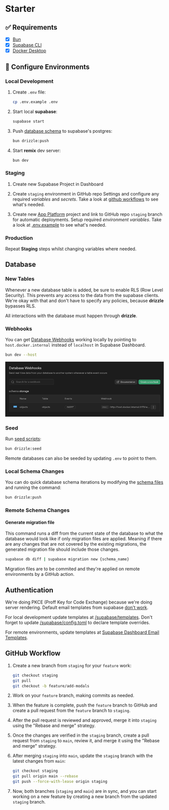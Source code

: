 # Starter

## ✅ Requirements

- [x] [Bun](https://bun.sh)
- [x] [Supabase CLI](https://supabase.com/docs/guides/cli/getting-started)
- [x] [Docker Desktop](https://www.docker.com/products/docker-desktop)

## 👷 Configure Environments

### Local Development

1. Create `.env` file:

   ```sh
   cp .env.example .env
   ```

2. Start local **supabase**:

   ```sh
   supabase start
   ```

3. Push [database schema](./app/schemas/database/) to supabase's postgres:

   ```sh
   bun drizzle:push
   ```

4. Start **remix** dev server:

   ```sh
   bun dev
   ```

### Staging

1. Create new Supabase Project in Dashboard

2. Create `staging` environment in GitHub repo Settings and configure any required
   _variables_ and _secrets_. Take a look at [github workflows](./.github/workflows/)
   to see what's needed.

3. Create new [App Platform](https://www.digitalocean.com/products/app-platform)
   project and link to GitHub repo `staging` branch for automatic deployments.
   Setup required _environment variables_. Take a look at [.env.example](./.env.example)
   to see what's needed.

### Production

Repeat **Staging** steps whilst changing variables where needed.

## Database

### New Tables

Whenever a new database table is added, be sure to enable RLS (Row Level Security).
This prevents any access to the data from the supabase clients. We're okay with
that and don't have to specify any policies, because **drizzle** bypasses RLS.

All interactions with the database must happen through **drizzle**.

### Webhooks

You can get [Database Webhooks](https://supabase.com/docs/guides/database/webhooks)
working locally by pointing to `host.docker.internal` instead of `localhost` in
Supabase Dashboard.

```sh
bun dev --host
```

<img src="./docs/database_webhooks.png" alt="database webhooks"/>

### Seed

Run [seed scripts](./drizzle/seed/):

```sh
bun drizzle:seed
```

Remote databases can also be seeded by updating `.env` to point to them.

### Local Schema Changes

You can do quick database schema iterations by modifying the
[schema files](./app/schemas/database/) and running the command:

```sh
bun drizzle:push
```

### Remote Schema Changes

#### Generate migration file

This command runs a diff from the current state of the database to what the database
would look like if only migration files are applied. Meaning if there are any changes
that are not covered by the existing migrations, the generated migration file
should include those changes.

```sh
supabase db diff | supabase migration new {schema_name}
```

Migration files are to be commited and they're applied on remote environments by
a GitHub action.

## Authentication

We're doing PKCE (Proff Key for Code Exchange) because we're doing server rendering.
Default email templates from supabase [don't work](https://supabase.com/docs/guides/auth/auth-email-templates#redirecting-the-user-to-a-server-side-endpoint).

For local development update templates at [/supabase/templates](./supabase/templates/).
Don't forget to update [/supabase/config.toml](./supabase/config.toml) to declare
template overrides.

For remote environments, update templates at [Supabase Dashboard Email Templates](https://supabase.com/dashboard/project/_/auth/templates).

## GitHub Workflow

1. Create a new branch from `staging` for your `feature` work:

   ```sh
   git checkout staging
   git pull
   git checkout -b feature/add-modals
   ```

2. Work on your `feature` branch, making commits as needed.

3. When the feature is complete, push the `feature` branch to GitHub and create a
   pull request from the `feature` branch to `staging`.

4. After the pull request is reviewed and approved, merge it into `staging`
   using the "Rebase and merge" strategy.

5. Once the changes are verified in the `staging` branch, create a pull request
   from `staging` to `main`, review it, and merge it using the "Rebase and merge"
   strategy.

6. After merging `staging` into `main`, update the `staging` branch with the
   latest changes from `main`:

   ```sh
   git checkout staging
   git pull origin main --rebase
   git push --force-with-lease origin staging
   ```

7. Now, both branches (`staging` and `main`) are in sync,
   and you can start working on a new feature by creating a new branch from the
   updated `staging` branch.
